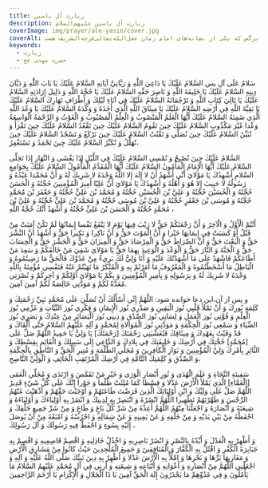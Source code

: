 ```yaml
---
title: زیارت آل یاسین
description: زیارت آل یاسین علیهم‌السلام
coverImage: img/prayer/ale-yasin/cover.jpg
coverAlt: گل نرگس که یکی از نشانه‌های امام زمان عجل‌الله‌تعالی‌فرجه‌الشریف هست.
keywords:
  - زیارت
  - حضرت مهدی عج
---
```


سَلامٌ عَلَى آلِ يس السَّلامُ عَلَيْكَ يَا دَاعِيَ اللَّهِ وَ رَبَّانِيَّ آيَاتِهِ السَّلامُ عَلَيْكَ يَا بَابَ اللَّهِ وَ دَيَّانَ دِينِهِ السَّلامُ عَلَيْكَ يَا خَلِيفَةَ اللَّهِ وَ نَاصِرَ حَقِّهِ السَّلامُ عَلَيْكَ يَا حُجَّةَ اللَّهِ وَ دَلِيلَ إِرَادَتِهِ السَّلامُ عَلَيْكَ يَا تَالِيَ كِتَابِ اللَّهِ وَ تَرْجُمَانَهُ السَّلامُ عَلَيْكَ فِي آنَاءِ لَيْلِكَ وَ أَطْرَافِ نَهَارِكَ السَّلامُ عَلَيْكَ يَا بَقِيَّةَ اللَّهِ فِي أَرْضِهِ السَّلامُ عَلَيْكَ يَا مِيثَاقَ اللَّهِ الَّذِي أَخَذَهُ وَ وَكَّدَهُ السَّلامُ عَلَيْكَ يَا وَعْدَ اللَّهِ الَّذِي ضَمِنَهُ السَّلامُ عَلَيْكَ أَيُّهَا الْعَلَمُ الْمَنْصُوبُ وَ الْعِلْمُ الْمَصْبُوبُ وَ الْغَوْثُ وَ الرَّحْمَةُ الْوَاسِعَةُ وَعْدا غَيْرَ مَكْذُوبٍ السَّلامُ عَلَيْكَ حِينَ تَقُومُ السَّلامُ عَلَيْكَ حِينَ تَقْعُدُ السَّلامُ عَلَيْكَ حِينَ تَقْرَأُ وَ تُبَيِّنُ السَّلامُ عَلَيْكَ حِينَ تُصَلِّي وَ تَقْنُتُ السَّلامُ عَلَيْكَ حِينَ تَرْكَعُ وَ تَسْجُدُ السَّلامُ عَلَيْكَ حِينَ تُهَلِّلُ وَ تُكَبِّرُ السَّلامُ عَلَيْكَ حِينَ تَحْمَدُ وَ تَسْتَغْفِرُ،

السَّلامُ عَلَيْكَ حِينَ تُصْبِحُ وَ تُمْسِي السَّلامُ عَلَيْكَ فِي اللَّيْلِ إِذَا يَغْشَى وَ النَّهَارِ إِذَا تَجَلَّى السَّلامُ عَلَيْكَ أَيُّهَا الْإِمَامُ الْمَأْمُونُ السَّلامُ عَلَيْكَ أَيُّهَا الْمُقَدَّمُ الْمَأْمُولُ السَّلامُ عَلَيْكَ بِجَوَامِعِ السَّلامِ أُشْهِدُكَ يَا مَوْلايَ أَنِّي أَشْهَدُ أَنْ لا إِلَهَ إِلا اللَّهُ وَحْدَهُ لا شَرِيكَ لَهُ وَ أَنَّ مُحَمَّدا عَبْدُهُ وَ رَسُولُهُ لا حَبِيبَ إِلا هُوَ وَ أَهْلُهُ وَ أُشْهِدُكَ يَا مَوْلايَ أَنَّ عَلِيّا أَمِيرَ الْمُؤْمِنِينَ حُجَّتُهُ وَ الْحَسَنَ حُجَّتُهُ وَ الْحُسَيْنَ حُجَّتُهُ وَ عَلِيَّ بْنَ الْحُسَيْنِ حُجَّتُهُ وَ مُحَمَّدَ بْنَ عَلِيٍّ حُجَّتُهُ وَ جَعْفَرَ بْنَ مُحَمَّدٍ حُجَّتُهُ وَ مُوسَى بْنَ جَعْفَرٍ حُجَّتُهُ وَ عَلِيَّ بْنَ مُوسَى حُجَّتُهُ وَ مُحَمَّدَ بْنَ عَلِيٍّ حُجَّتُهُ وَ عَلِيَّ بْنَ مُحَمَّدٍ حُجَّتُهُ وَ الْحَسَنَ بْنَ عَلِيٍّ حُجَّتُهُ وَ أَشْهَدُ أَنَّكَ حُجَّةُ اللَّهِ ،

أَنْتُمْ الْأَوَّلُ وَ الْآخِرُ وَ أَنَّ رَجْعَتَكُمْ حَقٌّ لا رَيْبَ فِيهَا يَوْمَ لا يَنْفَعُ نَفْسا إِيمَانُهَا لَمْ تَكُنْ آمَنَتْ مِنْ قَبْلُ أَوْ كَسَبَتْ فِي إِيمَانِهَا خَيْرا وَ أَنَّ الْمَوْتَ حَقٌّ وَ أَنَّ نَاكِرا وَ نَكِيرا حَقٌّ وَ أَشْهَدُ أَنَّ النَّشْرَ حَقٌّ وَ الْبَعْثَ حَقٌّ وَ أَنَّ الصِّرَاطَ حَقٌّ وَ الْمِرْصَادَ حَقٌّ وَ الْمِيزَانَ حَقٌّ وَ الْحَشْرَ حَقٌّ وَ الْحِسَابَ حَقٌّ وَ الْجَنَّةَ وَ النَّارَ حَقٌّ وَ الْوَعْدَ وَ الْوَعِيدَ بِهِمَا حَقٌّ يَا مَوْلايَ شَقِيَ مَنْ خَالَفَكُمْ وَ سَعِدَ مَنْ أَطَاعَكُمْ فَاشْهَدْ عَلَى مَا أَشْهَدْتُكَ عَلَيْهِ وَ أَنَا وَلِيٌّ لَكَ بَرِي‏ءٌ مِنْ عَدُوِّكَ فَالْحَقُّ مَا رَضِيتُمُوهُ وَ الْبَاطِلُ مَا أَسْخَطْتُمُوهُ وَ الْمَعْرُوفُ مَا أَمَرْتُمْ بِهِ وَ الْمُنْكَرُ مَا نَهَيْتُمْ عَنْهُ فَنَفْسِي مُؤْمِنَةٌ بِاللَّهِ وَحْدَهُ لا شَرِيكَ لَهُ وَ بِرَسُولِهِ وَ بِأَمِيرِ الْمُؤْمِنِينَ وَ بِكُمْ يَا مَوْلايَ أَوَّلِكُمْ وَ آخِرِكُمْ وَ نُصْرَتِي مُعَدَّةٌ لَكُمْ وَ مَوَدَّتِي خَالِصَةٌ لَكُمْ آمِينَ آمِينَ.

و پس از آن،اين دعا خوانده شود:
اللَّهُمَّ إِنِّي أَسْأَلُكَ أَنْ تُصَلِّيَ عَلَى مُحَمَّدٍ نَبِيِّ رَحْمَتِكَ وَ كَلِمَةِ نُورِكَ وَ أَنْ تَمْلَأَ قَلْبِي نُورَ الْيَقِينِ وَ صَدْرِي نُورَ الْإِيمَانِ وَ فِكْرِي نُورَ النِّيَّاتِ وَ عَزْمِي نُورَ الْعِلْمِ وَ قُوَّتِي نُورَ الْعَمَلِ وَ لِسَانِي نُورَ الصِّدْقِ وَ دِينِي نُورَ الْبَصَائِرِ مِنْ عِنْدِكَ وَ بَصَرِي نُورَ الضِّيَاءِ وَ سَمْعِي نُورَ الْحِكْمَةِ وَ مَوَدَّتِي نُورَ الْمُوَالاةِ لِمُحَمَّدٍ وَ آلِهِ عَلَيْهِمُ السَّلامُ حَتَّى أَلْقَاكَ وَ قَدْ وَفَيْتُ بِعَهْدِكَ وَ مِيثَاقِكَ فَتُغَشِّيَنِي رَحْمَتَكَ [رَحْمَتُكَ‏] يَا وَلِيُّ يَا حَمِيدُ اللَّهُمَّ صَلِّ عَلَى [مُحَمَّدٍ] حُجَّتِكَ فِي أَرْضِكَ وَ خَلِيفَتِكَ فِي بِلادِكَ وَ الدَّاعِي إِلَى سَبِيلِكَ وَ الْقَائِمِ بِقِسْطِكَ وَ الثَّائِرِ بِأَمْرِكَ وَلِيِّ الْمُؤْمِنِينَ وَ بَوَارِ الْكَافِرِينَ وَ مُجَلِّي الظُّلْمَةِ وَ مُنِيرِ الْحَقِّ وَ النَّاطِقِ بِالْحِكْمَةِ وَ الصِّدْقِ وَ كَلِمَتِكَ التَّامَّةِ فِي أَرْضِكَ الْمُرْتَقِبِ الْخَائِفِ وَ الْوَلِيِّ النَّاصِحِ،

سَفِينَةِ النَّجَاةِ وَ عَلَمِ الْهُدَى وَ نُورِ أَبْصَارِ الْوَرَى وَ خَيْرِ مَنْ تَقَمَّصَ وَ ارْتَدَى وَ مُجَلِّي الْعَمَى [الْغَمَّاءِ] الَّذِي يَمْلَأُ الْأَرْضَ عَدْلا وَ قِسْطا كَمَا مُلِئَتْ ظُلْما وَ جَوْرا إِنَّكَ عَلَى كُلِّ شَيْ‏ءٍ قَدِيرٌ اللَّهُمَّ صَلِّ عَلَى وَلِيِّكَ وَ ابْنِ أَوْلِيَائِكَ الَّذِينَ فَرَضْتَ طَاعَتَهُمْ وَ أَوْجَبْتَ حَقَّهُمْ وَ أَذْهَبْتَ عَنْهُمُ الرِّجْسَ وَ طَهَّرْتَهُمْ تَطْهِيرا اللَّهُمَّ انْصُرْهُ وَ انْتَصِرْ بِهِ لِدِينِكَ وَ انْصُرْ بِهِ أَوْلِيَاءَكَ وَ أَوْلِيَاءَهُ وَ شِيعَتَهُ وَ أَنْصَارَهُ وَ اجْعَلْنَا مِنْهُمُ اللَّهُمَّ أَعِذْهُ مِنْ شَرِّ كُلِّ بَاغٍ وَ طَاغٍ وَ مِنْ شَرِّ جَمِيعِ خَلْقِكَ وَ احْفَظْهُ مِنْ بَيْنِ يَدَيْهِ وَ مِنْ خَلْفِهِ وَ عَنْ يَمِينِهِ وَ عَنْ شِمَالِهِ وَ احْرُسْهُ وَ امْنَعْهُ مِنْ أَنْ يُوصَلَ إِلَيْهِ بِسُوءٍ وَ احْفَظْ فِيهِ رَسُولَكَ وَ آلَ رَسُولِكَ ،

وَ أَظْهِرْ بِهِ الْعَدْلَ وَ أَيِّدْهُ بِالنَّصْرِ وَ انْصُرْ نَاصِرِيهِ وَ اخْذُلْ خَاذِلِيهِ وَ اقْصِمْ قَاصِمِيهِ وَ اقْصِمْ بِهِ جَبَابِرَةَ الْكُفْرِ وَ اقْتُلْ بِهِ الْكُفَّارَ وَ الْمُنَافِقِينَ وَ جَمِيعَ الْمُلْحِدِينَ حَيْثُ كَانُوا مِنْ مَشَارِقِ الْأَرْضِ وَ مَغَارِبِهَا بَرِّهَا وَ بَحْرِهَا وَ امْلَأْ بِهِ الْأَرْضَ عَدْلا وَ أَظْهِرْ بِهِ دِينَ نَبِيِّكَ صَلَّى اللَّهُ عَلَيْهِ وَ آلِهِ وَ اجْعَلْنِي اللَّهُمَّ مِنْ أَنْصَارِهِ وَ أَعْوَانِهِ وَ أَتْبَاعِهِ وَ شِيعَتِهِ وَ أَرِنِي فِي آلِ مُحَمَّدٍ عَلَيْهِمُ السَّلامُ مَا يَأْمُلُونَ وَ فِي عَدُوِّهِمْ مَا يَحْذَرُونَ إِلَهَ الْحَقِّ آمِينَ يَا ذَا الْجَلالِ وَ الْإِكْرَامِ يَا أَرْحَمَ الرَّاحِمِينَ

